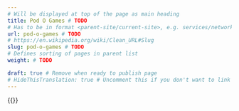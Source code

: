 ```yaml
---
# Will be displayed at top of the page as main heading
title: Pod O Games # TODO
# Has to be in format <parent-site/current-site>, e.g. services/network (notice missing slash at the beginning)
url: pod-o-games # TODO
# https://en.wikipedia.org/wiki/Clean_URL#Slug
slug: pod-o-games # TODO
# Defines sorting of pages in parent list
weight: # TODO

draft: true # Remove when ready to publish page
# HideThisTranslation: true # Uncomment this if you don't want to link this translation of page in translations
---
```

{{<linktraslations>}} <!-- TODO: remove before publishing draft -->

<!-- Write page contents here -->
<!-- Use Markdown syntax: https://www.markdownguide.org/basic-syntax -->
